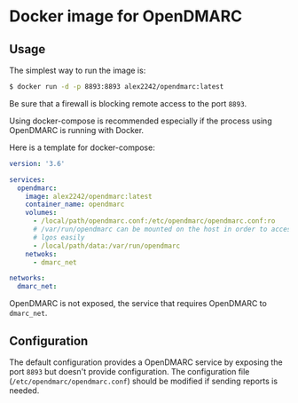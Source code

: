 # Docker image for OpenDMARC

## Usage

The simplest way to run the image is:
```bash
$ docker run -d -p 8893:8893 alex2242/opendmarc:latest
```

Be sure that a firewall is blocking remote access to the port `8893`.

Using docker-compose is recommended especially if the process using OpenDMARC
is running with Docker.

Here is a template for docker-compose:

```yaml
version: '3.6'

services:
  opendmarc:
    image: alex2242/opendmarc:latest
    container_name: opendmarc
    volumes:
      - /local/path/opendmarc.conf:/etc/opendmarc/opendmarc.conf:ro
      # /var/run/opendmarc can be mounted on the host in order to access
      # lgos easily
      - /local/path/data:/var/run/opendmarc
    netwoks:
      - dmarc_net

networks:
  dmarc_net:
```

OpenDMARC is not exposed, the service that requires OpenDMARC to `dmarc_net`.

## Configuration

The default configuration provides a OpenDMARC service by exposing the port
`8893` but doesn't provide configuration. The configuration file
(`/etc/opendmarc/opendmarc.conf`) should be modified if sending reports is needed.
